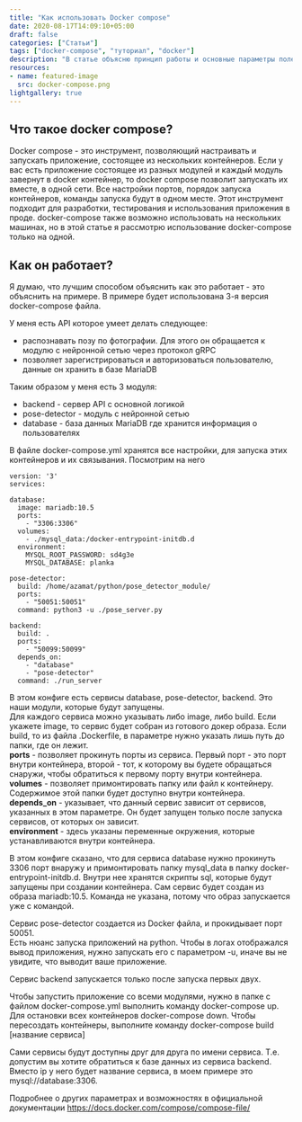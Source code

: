 ```yaml
---
title: "Как использовать Docker compose"
date: 2020-08-17T14:09:10+05:00
draft: false
categories: ["Статьи"]
tags: ["docker-compose", "туториал", "docker"]
description: "В статье объясню принцип работы и основные параметры полезной утилиты docker-compose"
resources:
- name: featured-image
  src: docker-compose.png
lightgallery: true
---
```

 <!--more-->
## Что такое docker compose?
Docker compose - это инструмент, позволяющий настраивать и запускать приложение, состоящее из нескольких контейнеров. 
Если у вас есть приложение состоящее из разных модулей и каждый модуль завернут в docker контейнер, то docker compose позволит запускать их вместе, в одной сети. Все настройки портов, порядок запуска контейнеров, команды запуска будут в одном месте. Этот инструмент подходит для разработки, тестирования и использования приложения в проде.
docker-compose также возможно использовать на нескольких машинах, но в этой статье я рассмотрю использование docker-compose только на одной.

## Как он работает?
Я думаю, что лучшим способом объяснить как это работает - это объяснить на примере. В примере будет использована 3-я версия docker-compose файла.

У меня есть API которое умеет делать следующее:
- распознавать позу по фотографии. Для этого он обращается к модулю с нейронной сетью через протокол gRPC
- позволяет зарегистрироваться и авторизоваться пользователю, данные он хранить в базе  MariaDB

Таким образом у меня есть 3 модуля:
- backend - сервер API  с основной логикой
- pose-detector - модуль с нейронной сетью
- database - база данных MariaDB где хранится информация о пользователях

 В файле docker-compose.yml хранятся все настройки, для запуска этих контейнеров и их связывания. Посмотрим на него
 ```
version: '3'
services:
 
 database:
   image: mariadb:10.5
   ports:
     - "3306:3306"
   volumes:
     - ./mysql_data:/docker-entrypoint-initdb.d
   environment:
     MYSQL_ROOT_PASSWORD: sd4g3e
     MYSQL_DATABASE: planka
 
 pose-detector:
   build: /home/azamat/python/pose_detector_module/
   ports:
     - "50051:50051"
   command: python3 -u ./pose_server.py
 
 backend:
   build: .
   ports:
     - "50099:50099"
   depends_on:
     - "database"
     - "pose-detector"
   command: ./run_server
```

В этом конфиге есть сервисы database, pose-detector, backend. Это наши модули, которые будут запущены.  
Для каждого сервиса можно указывать либо image, либо build. Если укажете image, то сервис будет собран из готового докер образа. Если build, то из файла .Dockerfile, в параметре нужно указать лишь путь до папки, где он лежит.  
**ports** - позволяет прокинуть порты из сервиса. Первый порт - это порт внутри контейнера, второй - тот, к которому вы будете обращаться снаружи, чтобы обратиться к первому порту внутри контейнера.  
**volumes** - позволяет примонтировать папку или файл к контейнеру. Содержимое этой папки будет доступно внутри контейнера.  
**depends_on** - указывает, что данный сервис зависит от сервисов, указанных в этом параметре. Он будет запущен только после запуска сервисов, от которых он зависит.  
**environment** - здесь указаны переменные окружения, которые устанавливаются внутри контейнера.

В этом конфиге сказано, что для сервиса database нужно прокинуть 3306 порт внаружу и примонтировать папку mysql_data в папку docker-entrypoint-initdb.d. Внутри нее хранятся скрипты sql, которые будут запущены при создании контейнера. Сам сервис будет создан из образа mariadb:10.5. Команда не указана, потому что образ запускается уже с командой.  

Сервис pose-detector создается из Docker файла, и прокидывает порт 50051.  
Есть нюанс запуска приложений на python. Чтобы в логах отображался вывод приложения, нужно запускать его с параметром -u, иначе вы не увидите, что выводит ваше приложение.  

Сервис backend запускается только после запуска первых двух.  

Чтобы запустить приложение со всеми модулями, нужно в папке с файлом docker-compose.yml выполнить команду docker-compose up. Для остановки всех контейнеров docker-compose down. Чтобы пересоздать контейнеры, выполните команду docker-compose build [название сервиса]  

Сами сервисы будут доступны друг для друга по имени сервиса. Т.е. допустим вы хотите обратиться к базе данных из сервиса backend. Вместо ip у него будет название сервиса, в моем примере это mysql://database:3306. 

Подробнее о других параметрах и возможностях в официальной документации https://docs.docker.com/compose/compose-file/